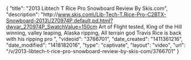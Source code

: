 {
    "title": "2013 Libtech T Rice Pro Snowboard Review By Skis.com",
    "description": "http:\/\/www.skis.com\/Lib-Tech-T.Rice-Pro-C2BTX-Snowboard-2013\/270974P,default,pd.html?dwvar_270974P_SwatchValue=150cm  Art of Flight tested, King of the Hill winning, valley leaping, Alaska ripping, All terrain god Travis Rice is back with his ripping pro ",
    "videoid": "3766701",
    "date_created": "1411361216",
    "date_modified": "1418182016",
    "type": "captivate",
    "layout": "video",
    "url": "\/v\/2013-libtech-t-rice-pro-snowboard-review-by-skis-com\/3766701"
}